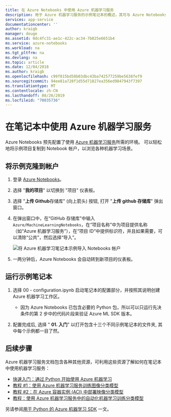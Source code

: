 ```yaml
---
title: 在 Azure Notebooks 中使用 Azure 机器学习服务
description: 用于 Azure 机器学习服务的示例笔记本的概述，其可与 Azure Notebooks 配合使用。
services: app-service
documentationcenter: ''
author: kraigb
manager: douge
ms.assetid: 0dc4fc31-ae1c-422c-ac34-7b025e6651b4
ms.service: azure-notebooks
ms.workload: na
ms.tgt_pltfrm: na
ms.devlang: na
ms.topic: article
ms.date: 12/04/2018
ms.author: kraigb
ms.openlocfilehash: c99f815bd58b03dbc43ba742577259be5638fef9
ms.sourcegitcommit: 94ee81a728f1d55d71827ea356ed9847943f7397
ms.translationtype: MT
ms.contentlocale: zh-CN
ms.lasthandoff: 08/26/2019
ms.locfileid: "70035736"
---
```

# <a name="use-azure-machine-learning-service-in-a-notebook"></a>在笔记本中使用 Azure 机器学习服务

Azure Notebooks 预先配置了使用 [Azure 机器学习服务](/azure/machine-learning/service/)所需的环境。 可以轻松地将示例项目复制到 Notebook 帐户，以浏览各种机器学习场景。

## <a name="clone-the-sample-into-your-account"></a>将示例克隆到帐户

1. 登录 [Azure Notebooks](https://notebooks.azure.com/)。
1. 选择 "**我的项目**" 以切换到 "项目" 仪表板。
1. 选择 "**上传 Github**存储库" (向上箭头) 按钮, 打开 "**上传 github 存储库**" 弹出窗口。
1. 在弹出窗口中，在“GitHub 存储库”中输入 `Azure/MachineLearningNotebooks`，在“项目名称”中为项目提供名称（如“Azure 机器学习服务”），在“项目 ID”中提供标识符，并且如果需要，可以清除“公共”，然后选择“导入”。

    ![将 Azure 机器学习笔记本示例导入 Notebooks 帐户](media/azureml-import-project.png)

1. 一两分钟后，Azure Notebooks 会自动转到新项目的仪表板。

## <a name="run-a-sample-notebook"></a>运行示例笔记本

1. 选择 00 - configuration.ipynb 启动笔记本的配置部分，并按照其说明创建 Azure 机器学习工作区。

    - 因为 Azure Notebooks 已包含必要的 Python 包，所以可以只运行先决条件的第 2 步中的代码片段来验证 Azure ML SDK 版本。

1. 配置完成后, 选择 " **01. 入门**" 以打开包含十三个不同示例笔记本的文件夹, 其中每个示例都一目了然。

## <a name="next-steps"></a>后续步骤

Azure 机器学习服务文档包含各种其他资源，可利用这些资源了解如何在笔记本中使用机器学习服务：

- [快速入门：通过 Python 开始使用 Azure 机器学习](https://docs.microsoft.com/azure/machine-learning/service/quickstart-create-workspace-with-python)
- [教程 #1：使用 Azure 机器学习服务训练图像分类模型](https://docs.microsoft.com/azure/machine-learning/service/tutorial-train-models-with-aml)
- [教程 #2：在 Azure 容器实例 (ACI) 中部署映像分类模型](https://docs.microsoft.com/azure/machine-learning/service/tutorial-deploy-models-with-aml)
- [教程：使用 Azure 机器学习服务中的自动化机器学习训练分类模型](https://docs.microsoft.com/azure/machine-learning/service/tutorial-auto-train-models)

另请参阅[用于 Python 的 Azure 机器学习 SDK](https://docs.microsoft.com/python/api/overview/azure/ml/intro?view=azure-ml-py) 一文。
